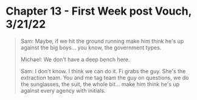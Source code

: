 # Chapter 13 - First Week post Vouch, 3/21/22

> Sam: Maybe, if we hit the ground running make him think he's up against the big boys... you know, the government types.
>
> Michael: We don't have a deep bench here.
>
> Sam: I don't know. I think we can do it. Fi grabs the guy. She's the extraction team. You and me tag team the guy on questions, we do the sunglasses, the suit, the whole bit... make him think he's up against every agency with initials.
